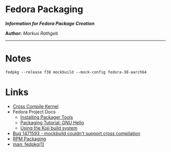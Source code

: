 Fedora Packaging
===

***Information for Fedora Package Creation***

**Author:** *Markus Rathgeb*

---

# Notes

```shell
fedpkg --release f38 mockbuild --mock-config fedora-38-aarch64
```

# Links

* [Cross Compile Kernel](https://discussion.fedoraproject.org/t/how-does-one-cross-compile-the-fedora-kernel/72574/5)
* Fedora Project Docs
  * [Installing Packager Tools](https://docs.fedoraproject.org/en-US/package-maintainers/Installing_Packager_Tools/)
  * [Packaging Tutorial: GNU Hello](https://docs.fedoraproject.org/en-US/package-maintainers/Packaging_Tutorial_GNU_Hello/)
  * [Using the Koji build system](https://docs.fedoraproject.org/en-US/package-maintainers/Using_the_Koji_Build_System/)
* [Bug 1471593 - mockbuild couldn't support cross compilation ](https://bugzilla.redhat.com/show_bug.cgi?id=1471593)
* [RPM Packaging](https://developer.fedoraproject.org/deployment/rpm/about.html)
* [man: fedpkg(1)](https://linux.die.net/man/1/fedpkg)
